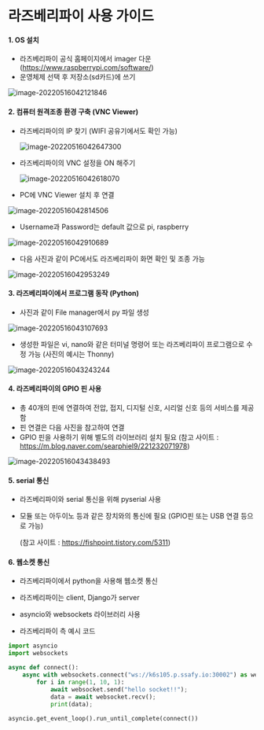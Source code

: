 # 라즈베리파이 사용 가이드

#### 1. OS 설치

- 라즈베리파이 공식 홈페이지에서 imager 다운 (https://www.raspberrypi.com/software/)
- 운영체제 선택 후 저장소(sd카드)에 쓰기

![image-20220516042121846](pi.assets/image-20220516042121846.png)

#### 2. 컴퓨터 원격조종 환경 구축 (VNC Viewer)

- 라즈베리파이의 IP 찾기 (WIFI 공유기에서도 확인 가능)

  ![image-20220516042647300](pi.assets/image-20220516042647300.png)

- 라즈베리파이의 VNC 설정을 ON 해주기

  ![image-20220516042618070](pi.assets/image-20220516042618070.png)

- PC에 VNC Viewer 설치 후 연결

![image-20220516042814506](pi.assets/image-20220516042814506.png)

- Username과 Password는 default 값으로 pi, raspberry

![image-20220516042910689](pi.assets/image-20220516042910689.png)

- 다음 사진과 같이 PC에서도 라즈베리파이 화면 확인 및 조종 가능

![image-20220516042953249](pi.assets/image-20220516042953249.png)

#### 3. 라즈베리파이에서 프로그램 동작 (Python)

- 사진과 같이 File manager에서 py 파일 생성

![image-20220516043107693](pi.assets/image-20220516043107693.png)

- 생성한 파일은 vi, nano와 같은 터미널 명령어 또는 라즈베리파이 프로그램으로 수정 가능
  (사진의 예시는 Thonny)

![image-20220516043243244](pi.assets/image-20220516043243244.png)

#### 4. 라즈베리파이의 GPIO 핀 사용

- 총 40개의 핀에 연결하여 전압, 접지, 디지털 신호, 시리얼 신호 등의 서비스를 제공함
- 핀 연결은 다음 사진을 참고하여 연결
- GPIO 핀을 사용하기 위해 별도의 라이브러리 설치 필요 
  (참고 사이트 : https://m.blog.naver.com/searphiel9/221232071978)

![image-20220516043438493](pi.assets/image-20220516043438493.png)

#### 5. serial 통신

- 라즈베리파이와 serial 통신을 위해 pyserial 사용

- 모듈 또는 아두이노 등과 같은 장치와의 통신에 필요 (GPIO핀 또는 USB 연결 등으로 가능)

  (참고 사이트 : https://fishpoint.tistory.com/5311)



#### 6. 웹소켓 통신

- 라즈베리파이에서 python을 사용해 웹소켓 통신
- 라즈베리파이는 client, Django가 server

- asyncio와 websockets 라이브러리 사용

- 라즈베리파이 측 예시 코드

```python
import asyncio
import websockets

async def connect():
	async with websockets.connect("ws://k6s105.p.ssafy.io:30002") as websocket:
		for i in range(1, 10, 1):
			await websocket.send("hello socket!!");
			data = await websocket.recv();
			print(data);
			
asyncio.get_event_loop().run_until_complete(connect())
```

